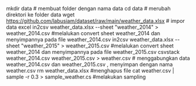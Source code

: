 mkdir data # membuat folder dengan nama data
cd data # merubah direktori ke folder data
wget https://github.com/labusiam/dataset/raw/main/weather_data.xlsx # impor data excel
in2csv weather_data.xlsx --sheet "weather_2014" > weather_2014.csv #melalukan convert sheet weather_2014 dan menyimpannya pada file weather_2014.csv
in2csv weather_data.xlsx --sheet "weather_2015" > weather_2015.csv #melalukan convert sheet weather_2014 dan menyimpannya pada file weather_2015.csv
csvstack weather_2014.csv weather_2015.csv > weather.csv # menggabungkan data weather_2014.csv dan weather_2015.csv , menyimpan dengan nama weather.csv
rm weather_data.xlsx #menghapus file 
cat weather.csv | sample -r 0.3 > sample_weather.cs #melakukan sampling 
